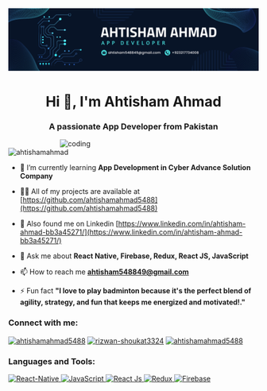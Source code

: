 ![logo](https://github.com/ahtishamahmad5488/My-Profile/blob/main/Blue%20And%20Green%20Professional%20Technology%20LinkedIn%20Banner.png)
------------------
<h1 align="center">Hi 👋, I'm Ahtisham Ahmad</h1>
<h3 align="center">A passionate App Developer from Pakistan</h3>
<img align="right"alt="coding"width="400"src="https://raw.githubusercontent.com/punitkmryh/punitkmryh/master/Developer.gif">
<p align="left"> <img src="https://komarev.com/ghpvc/?username=ahtishamahmad5488&label=Profile%20views&color=0e75b6&style=flat" alt="ahtishamahmad" /> </p>

- 🌱 I’m currently learning **App Development in Cyber Advance Solution Company**

- 👨‍💻 All of my projects are available at [https://github.com/ahtishamahmad5488](https://github.com/ahtishamahmad5488)

- 📝 Also found me on Linkedin [https://www.linkedin.com/in/ahtisham-ahmad-bb3a45271/](https://www.linkedin.com/in/ahtisham-ahmad-bb3a45271/)

- 💬 Ask me about **React Native, Firebase, Redux, React JS, JavaScript**

- 📫 How to reach me **ahtisham548849@gmail.com**

- ⚡ Fun fact **"I love to play badminton because it's the perfect blend of agility, strategy, and fun that keeps me energized and motivated!."**

<h3 align="left">Connect with me:</h3>
<p align="left">
<a href="https://www.linkedin.com/in/ahtisham-ahmad-bb3a45271/" target="blank"><img align="center" src="https://raw.githubusercontent.com/rahuldkjain/github-profile-readme-generator/master/src/images/icons/Social/linked-in-alt.svg" alt="ahtishamahmad5488" height="30" width="40" /></a>
<a href="https://www.facebook.com/ahtisham.ahmad.3532?mibextid=ZbWKwL" target="blank"><img align="center" src="https://raw.githubusercontent.com/rahuldkjain/github-profile-readme-generator/master/src/images/icons/Social/facebook.svg" alt="rizwan-shoukat3324" height="30" width="40" /></a>
<a href="https://www.instagram.com/itx_ahtisham__awan?igsh=MTJqYWUwZ3I5aWxrdQ==" target="blank"><img align="center" src="https://cdn4.iconfinder.com/data/icons/social-media-logos-6/512/62-instagram-512.png" alt="ahtishamahmad5488" height="40" width="40" /></a>
</p>

<h3 align="left">Languages and Tools:</h3>
<p align="left"> <a href="https://reactnative.dev/docs/getting-started" target="_blank" rel="noreferrer"> <img src="https://vectorified.com/images/icon-react-native-24.png" alt="React-Native" width="40" height="40"/> </a> <a href="https://www.youtube.com/watch?v=ajdRvxDWH4w&list=PLGjplNEQ1it_oTvuLRNqXfz_v_0pq6unW" target="_blank" rel="noreferrer"> <img src="https://www.vhv.rs/dpng/d/456-4562295_library-of-javascript-icon-graphic-freeuse-png-files.png" alt="JavaScript" width="40" height="40"/> </a> <a href="https://legacy.reactjs.org/docs/getting-started.html" target="_blank" rel="noreferrer"> <img src="https://banner2.cleanpng.com/20191103/btz/transparent-js-icon-logo-icon-react-icon-1713869207369.webp" alt="React Js" width="40" height="40"/> </a>  <a href="https://redux.js.org/" target="_blank" rel="noreferrer"> <img src="https://cdn.iconscout.com/icon/free/png-512/free-redux-3521674-2945118.png?f=webp&w=256" alt="Redux" width="40" height="40"/> </a>  <a href="https://firebase.google.com/docs/auth/web/start" target="_blank" rel="noreferrer"> <img src="https://w7.pngwing.com/pngs/246/288/png-transparent-firebase-hd-logo-thumbnail.png" alt="Firebase" width="40" height="40"/> </a> 
